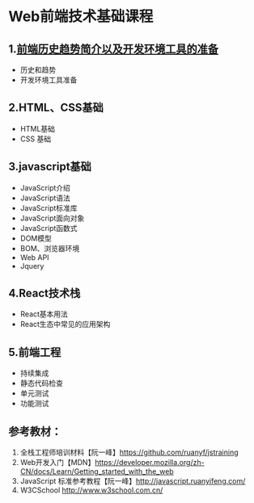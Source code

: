 # Web前端技术基础课程
## 1.[前端历史趋势简介以及开发环境工具的准备](./lession01/lession01.md)
- 历史和趋势
- 开发环境工具准备
## 2.HTML、CSS基础
- HTML基础 
- CSS 基础
## 3.javascript基础
- JavaScript介绍
- JavaScript语法
- JavaScript标准库
- JavaScript面向对象
- JavaScript函数式
- DOM模型
- BOM、浏览器环境
- Web API
- Jquery
## 4.React技术栈
- React基本用法
- React生态中常见的应用架构
## 5.前端工程
- 持续集成
- 静态代码检查
- 单元测试
- 功能测试

## 参考教材：
1. 全栈工程师培训材料【阮一峰】https://github.com/ruanyf/jstraining
2. Web开发入门【MDN】https://developer.mozilla.org/zh-CN/docs/Learn/Getting_started_with_the_web
3. JavaScript 标准参考教程【阮一峰】http://javascript.ruanyifeng.com/
4. W3CSchool http://www.w3school.com.cn/